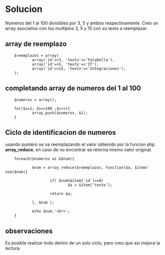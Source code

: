 # Solucion
Numeros del 1 al 100 divisibles por 3, 5 y ambos respectivamente.
Creo un array asociativo con los multiplos 3, 5 y 15 con su texto a reemplazar.

## array de reemplazo
		$reemplazos = array(
				array('id'=>3, 'texto'=>'Falabella'),
				array('id'=>5, 'texto'=>'IT'),
				array('id'=>15, 'texto'=>'Integraciones'),
		);

## completando array de numeros del 1 al 100

		$numeros = array();

		for($i=1; $i<=100 ;$i++){
				array_push($numeros, $i);
		}

## Ciclo de identificacion de numeros
usando puntero se va reemplazando el valor obtenido por la funcion php <strong>array_reduce</strong>, en caso de no encontrar se retorna mismo valor original.

		foreach($numeros as &$num){

				$num = array_reduce($reemplazos, function($a, $item) use($num){

						if( $num%$item['id']==0)
								$a = $item['texto'];
				
						return $a;	
		
				}, $num );

				echo $num.'<br>';
		}

## observaciones
Es posible realizar todo dentro de un solo ciclo, pero creo que asi mejora la lectura.
